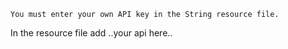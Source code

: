 	You must enter your own API key in the String resource file.
In the resource file add 	<string name="Api_key">..your api here..</string>
